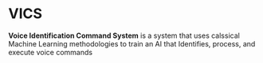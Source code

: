 # VICS

**Voice Identification Command System** is a system that uses calssical Machine Learning methodologies to train an AI that Identifies, process, and execute voice commands

